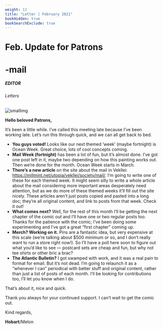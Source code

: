 ```yaml
---
weight: 12
title: "Letter | February 2021"
bookHidden: true
bookSearchExclude: true
---
```


<div id="headerbox">
  <h1 class="title">Feb. Update for Patrons</h1>
  <h1 class="emoji" id="whirlybat">-mail</h1>
</div>

<h5 span class="tag"> EDITOR </h5>
<h6 span class="sitetag">Letters</h6>

![smallimg](/images/sketches/thinking.jpg)

**Hello beloved Patrons,**

It’s been a little while. I’ve called this meeting late because I’ve been working late. Let’s run this through quick, and we can all get back to bed.

 - **You guys voted!** Looks like our next themed ‘week’ (maybe fortnight) is Ocean Week. Great choice, lots of cool concepts coming.
 - **Mail Week (fortnight)** has been a lot of fun, but it’s almost done. I’ve got one post left in it, maybe two depending on how this painting works out. Then we’re done for the month. Ocean Week starts in March.
 - **There’s a new article** on the site about the mail in Vekllei: https://millmint.net/utopia/vekllei/society/mail/. I’m going to write one of these for each themed week. It might seem silly to write a whole article about the mail considering more important areas desperately need attention, but as we do more of these themed weeks it’ll fill out the site nicely. These articles aren’t just posts copied and pasted into a long doc; they’re all original content, and link to posts from that week. Check it out!
 - **What comes next?** Well, for the rest of this month I’ll be getting the next chapter of the comic out and I’ll have one or two regular posts too. Thanks for the patience with the comic; I’ve been doing some experimenting and I’ve got a great “first chapter” coming up.
 - **Merch? Working on it.** Pins are a fantastic idea, but very expensive at this scale (we’re talking about $500 minimum or so, and I don’t really want to run a store right now!). So I’ll have a poll here soon to figure out what you’d like to see — postcard sets are cheap and fun, but why not tee shirts or other bric a brac?
 - **The Atlantic Bulletin?** I got swamped with work, and it was a real pain to format for email. But it’s not dead. I’m going to relaunch it as a “whenever I can” periodical with better stuff and original content, rather than just a list of posts of each month. I’ll be looking for contributions too, I’ll let you know when I do.

That’s about it, nice and quick.

Thank you always for your continued support. I can’t wait to get the comic out.

Kind regards,

**Hobart**/Melon